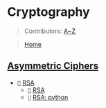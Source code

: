 # Cryptography
> Contributors: [A~Z](https://github.com/AZ-0)

> [Home](../../README.md)

## [Asymmetric Ciphers](asymmetric)
- `📁` [RSA](asymmetric/rsa)
  - `📖` [RSA](asymmetric/rsa/rsa.md)
  - `📑` [RSA: python](asymmetric/rsa/rsa.py)
